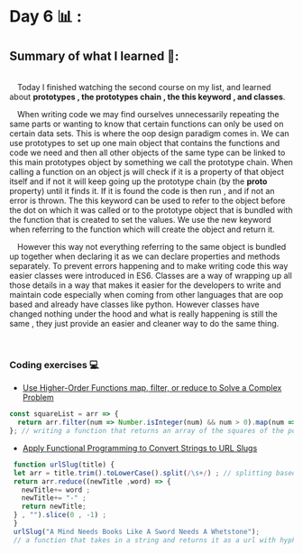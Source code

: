 # Day 6 📊 : 

## Summary of what I learned 📢:
\
&emsp;Today I finished watching the second course on my list, and learned about **prototypes , the prototypes chain , the this keyword , and classes**.   

&emsp;When writing code we may find ourselves unnecessarily repeating the same parts or wanting to know that certain functions can only be used on certain data sets. This
is where the oop design paradigm comes in. We can use prototypes to set up one main object that contains the functions and code we need and then all other objects of the same type can
be linked to this main prototypes object by something we call the prototype chain. When calling a function on an object js will check if it is a property of that object itself
and if not it will keep going up the prototype chain (by the __proto__ property) until it finds it. If it is found the code is then run , and if not an error is thrown. The this keyword can be used to 
refer to the object before the dot on which it was called or to the prototype object that is bundled with the function that is created to set the values. We use the new keyword
when referring to the function which will create the object and return it.   

&emsp;However this way not everything referring to the same object is bundled up together when declaring it as we can declare properties and methods separately. To prevent errors
 happening and to make writing code this way easier classes were introduced in ES6. Classes are a way of wrapping up all those details in a way that makes it easier for the
 developers to write and maintain code especially when coming from other languages that are oop based and already have classes like python. However classes have changed nothing under the hood
 and what is really happening is still the same , they just provide an easier and cleaner way to do the same thing.
   


&emsp;
   

### Coding exercises 💻
- [Use Higher-Order Functions map, filter, or reduce to Solve a Complex Problem](https://www.freecodecamp.org/learn/javascript-algorithms-and-data-structures/functional-programming/use-higher-order-functions-map-filter-or-reduce-to-solve-a-complex-problem) 
```javascript
const squareList = arr => {
  return arr.filter(num => Number.isInteger(num) && num > 0).map(num => num*num); 
}; // writing a function that returns an array of the squares of the positive integers from the passed-in array
```
- [Apply Functional Programming to Convert Strings to URL Slugs](https://www.freecodecamp.org/learn/javascript-algorithms-and-data-structures/functional-programming/apply-functional-programming-to-convert-strings-to-url-slugs)
 ```javascript
  function urlSlug(title) {
  let arr = title.trim().toLowerCase().split(/\s+/) ; // splitting based on whitespace
  return arr.reduce((newTitle ,word) => {
    newTitle+= word ;
    newTitle+= "-" ;
    return newTitle;
  } , "").slice(0 , -1) ;
  }
  urlSlug("A Mind Needs Books Like A Sword Needs A Whetstone");
  // a function that takes in a string and returns it as a url with hyphens - between the words
  ```
